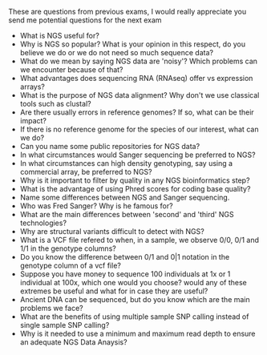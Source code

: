 
These are questions from previous exams, I would really appreciate you send me potential questions for the next exam

- What is NGS useful for?
- Why is NGS so popular? What is your opinion in this respect, do you believe we do or we do not need so much sequence data?
- What do we mean by saying NGS data are 'noisy'? Which problems can we encounter because of that?
- What advantages does sequencing RNA (RNAseq) offer vs expression arrays?
- What is the purpose of NGS data alignment? Why don't we use classical tools such as clustal?
- Are there usually errors in reference genomes? If so, what can be their impact?
- If there is no reference genome for the species of our interest, what can we do? 
- Can you name some public repositories for NGS data?
- In what circumstances would Sanger sequencing be preferred to NGS?
- In what circumstances can high density genotyping, say using a commercial array, be preferred to NGS? 
- Why is it important to filter by quality in any NGS bioinformatics step?
- What is the advantage of using Phred scores for coding base quality?
- Name some differences between NGS and Sanger sequencing.
- Who was Fred Sanger? Why is he famous for?
- What are the main differences between 'second' and 'third' NGS technologies?
- Why are structural variants difficult to detect with NGS?
- What is a VCF file refered to when, in a sample, we observe 0/0, 0/1 and 1/1 in the genotype columns?
- Do you know the difference between 0/1 and 0|1 notation in the genotype column of a vcf file?
- Suppose you have money to sequence 100 individuals at 1x or 1 individual at 100x, which one would you choose? would any of these extremes be useful and what for in case they are useful?
- Ancient DNA can be sequenced, but do you know which are the main problems we face?
- What are the benefits of using multiple sample SNP calling instead of single sample SNP calling?
- Why is it needed to use a minimum and maximum read depth to ensure an adequate NGS Data Anaysis?

